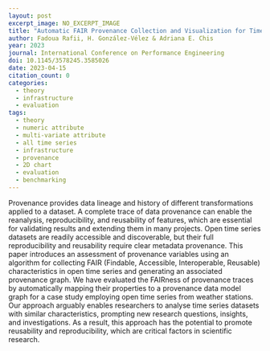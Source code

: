 ```yaml
---
layout: post
excerpt_image: NO_EXCERPT_IMAGE
title: "Automatic FAIR Provenance Collection and Visualization for Time Series"
author: Fadoua Rafii, H. González-Vélez & Adriana E. Chis
year: 2023
journal: International Conference on Performance Engineering
doi: 10.1145/3578245.3585026
date: 2023-04-15
citation_count: 0
categories:
  - theory
  - infrastructure
  - evaluation
tags:
  - theory
  - numeric attribute
  - multi-variate attribute
  - all time series
  - infrastructure
  - provenance
  - 2D chart
  - evaluation
  - benchmarking
---
```

Provenance provides data lineage and history of different transformations applied to a dataset. A complete trace of data provenance can enable the reanalysis, reproducibility, and reusability of features, which are essential for validating results and extending them in many projects. Open time series datasets are readily accessible and discoverable, but their full reproducibility and reusability require clear metadata provenance. This paper introduces an assessment of provenance variables using an algorithm for collecting FAIR (Findable, Accessible, Interoperable, Reusable) characteristics in open time series and generating an associated provenance graph. We have evaluated the FAIRness of provenance traces by automatically mapping their properties to a provenance data model graph for a case study employing open time series from weather stations. Our approach arguably enables researchers to analyse time series datasets with similar characteristics, prompting new research questions, insights, and investigations. As a result, this approach has the potential to promote reusability and reproducibility, which are critical factors in scientific research.
